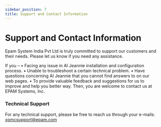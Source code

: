 ```yaml
---
sidebar_position: 7
title: Support and Contact Information
---
```


# Support and Contact Information

Epam System India Pvt Ltd is truly committed to support our customers and their needs. Please let us know if you need any assistance.

If you – 
•	Facing any issue in AI Jeannie installation and configuration process. 
•	Unable to troubleshoot a certain technical problem.
•	Have questions concerning AI Jeannie that you cannot find answers to on our web pages.
•	To provide valuable feedback and suggestions for us to improve and help you better way.
Then, you are welcome to contact us at EPAM Systems, Inc.

### Technical Support

For any technical support, please be free to reach us through your e-mails: xpmcsupport@epam.com

